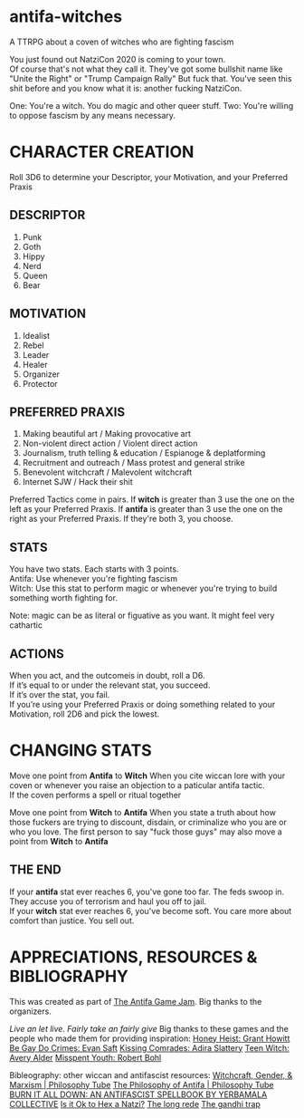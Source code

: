 # antifa-witches
A TTRPG about a coven of witches who are fighting fascism

You just found out NatziCon 2020 is coming to your town.  
Of course that's not what they call it.  They've got some bullshit name like "Unite the Right" or "Trump Campaign Rally"
But fuck that.  You've seen this shit before and you know what it is: another fucking NatziCon.

One: You're a witch.  You do magic and other queer stuff.
Two: You're willing to oppose fascism by any means necessary.   

# CHARACTER CREATION
Roll 3D6 to determine your Descriptor, your Motivation, and your Preferred Praxis

## DESCRIPTOR
1. Punk  
2. Goth  
3. Hippy  
4. Nerd  
5. Queen  
6. Bear  

## MOTIVATION
1. Idealist  
2. Rebel  
3. Leader  
4. Healer   
5. Organizer   
6. Protector


## PREFERRED PRAXIS
1. Making beautiful art / Making provocative art
2. Non-violent direct action / Violent direct action
3. Journalism, truth telling & education / Espianoge & deplatforming
4. Recruitment and outreach / Mass protest and general strike
5. Benevolent witchcraft / Malevolent witchcraft
6. Internet SJW / Hack their shit

Preferred Tactics come in pairs.  If **witch** is greater than 3 use the one on the left as your Preferred Praxis.  If **antifa** is greater than 3 use the one on the right as your Preferred Praxis.  If they're both 3, you choose. 

## STATS
You have two stats. Each starts with 3 points.  
Antifa: Use whenever you're fighting fascism  
Witch: Use this stat to perform magic or whenever you're trying to build something worth fighting for.  

Note: magic can be as literal or figuative as you want.  It might feel very cathartic

## ACTIONS
When you act, and the outcomeis in doubt, roll a D6.  
If it’s equal to or under the relevant stat, you succeed.  
If it’s over the stat, you fail.  
If you’re using your Preferred Praxis or doing something related to your Motivation, roll 2D6 and pick the lowest.  

# CHANGING STATS
Move one point from **Antifa** to **Witch** When you cite wiccan lore with your coven or whenever you raise an objection to a paticular antifa tactic.  
If the coven performs a spell or ritual together 

Move one point from **Witch** to **Antifa** When you state a truth about how those fuckers are trying to discount, disdain, or criminalize who you are or who you love. The first person to say "fuck those guys" may also move a point from **Witch** to **Antifa**



## THE END
If your **antifa** stat ever reaches 6, you've gone too far.  The feds swoop in.  They accuse you of terrorism and haul you off to jail.  
If your **witch** stat ever reaches 6, you've become soft.  You care more about comfort than justice.  You sell out.  




# APPRECIATIONS, RESOURCES & BIBLIOGRAPHY
This was created as part of [The Antifa Game Jam](https://itch.io/jam/antifa-game-jam).  Big thanks to the organizers. 


_Live an let live. Fairly take an fairly give_
Big thanks to these games and the people who made them for providing inspiration:
[Honey Heist: Grant Howitt](https://rowanrookanddecard.com/product/honey-heist/)
[Be Gay Do Crimes: Evan Saft](https://saftware.itch.io/be-gay-do-crimes)
[Kissing Comrades: Adira Slattery](https://itch.io/jam/antifa-game-jam/rate/415370)
[Teen Witch: Avery Alder](https://buriedwithoutceremony.com/variations-on-your-body)
[Misspent Youth: Robert Bohl](http://misspentyouth.robertbohl.com/sheets/)


Bibleography: other wiccan and antifascist resources:
[Witchcraft, Gender, & Marxism | Philosophy Tube](https://www.youtube.com/watch?v=tmk47kh7fiE)
[The Philosophy of Antifa | Philosophy Tube](https://www.youtube.com/watch?v=bgwS_FMZ3nQ)
[BURN IT ALL DOWN: AN ANTIFASCIST SPELLBOOK BY YERBAMALA COLLECTIVE](https://drive.google.com/file/d/0B2mqLg0R-Yc1VG41aWVvNm03Zzg/view)
[Is it Ok to Hex a Natzi?](https://www.vice.com/en_us/article/j5eppk/is-it-ok-to-hex-a-nazi-how-anti-fascist-witches-are-mobilizing-under-trump)
[The long rede](https://wicca.wikia.org/wiki/Long_wiccan_rede)
[The gandhi trap](https://www.youtube.com/watch?v=6BB0Q1qHpAw)

